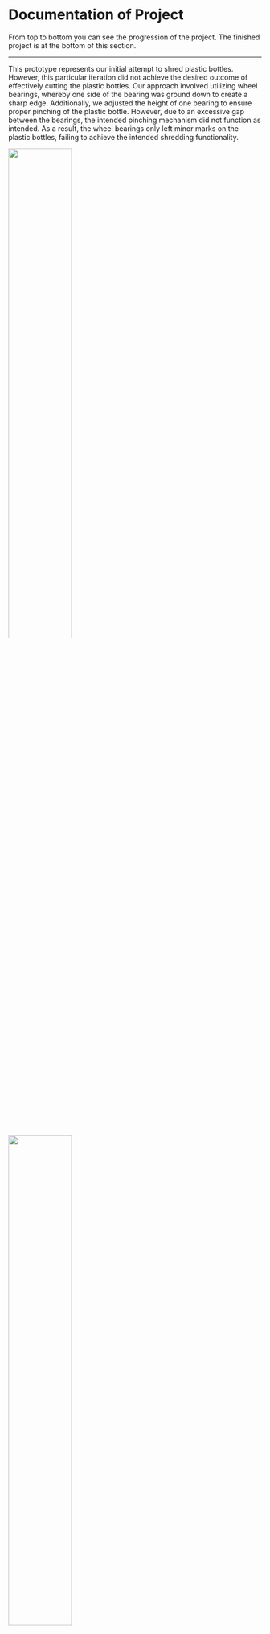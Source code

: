 # Documentation of Project
From top to bottom you can see the progression of the project. The finished project is at the bottom of this section.
___

This prototype represents our initial attempt to shred plastic bottles. However, this particular iteration did not achieve the desired outcome of effectively cutting the plastic bottles. Our approach involved utilizing wheel bearings, whereby one side of the bearing was ground down to create a sharp edge. Additionally, we adjusted the height of one bearing to ensure proper pinching of the plastic bottle. However, due to an excessive gap between the bearings, the intended pinching mechanism did not function as intended. As a result, the wheel bearings only left minor marks on the plastic bottles, failing to achieve the intended shredding functionality.

<p align="left">
  <img width="50%" height="50%" src="https://i.imgur.com/5AR1mVL.jpg">
</p>

<p align="left">
  <img width="50%" height="50%" src="https://i.imgur.com/QlqRWVM.jpg">
</p>

<p align="left">
  <img width="50%" height="50%" src="https://i.imgur.com/T4J4qwr.jpg">
</p>

___

The second iteration of our component proved successful in effectively shredding plastic bottles. This achievement was facilitated by implementing a guidance system that directed the plastic bottle between two bearings. Furthermore, we enhanced the cutting mechanism by utilizing a razor to efficiently slice through the plastic material. As a result, the desired outcome of shredding the plastic bottles was accomplished.

<p align="left">
  <img width="50%" height="50%" src="https://i.imgur.com/EXU83jX.jpg">
</p>
